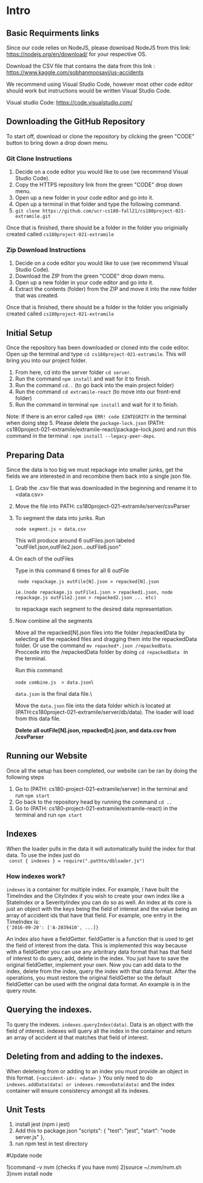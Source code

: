 # Intro

## Basic Requirments links
Since our code relies on NodeJS, please download NodeJS from this link: https://nodejs.org/en/download/ for your respective OS.

Download the CSV file that contains the data from this link : https://www.kaggle.com/sobhanmoosavi/us-accidents

We recommend using Visual Studio Code, however most other code editor should work but instructions would be written Visual Studio Code.

Visual studio Code: https://code.visualstudio.com/


## Downloading the GitHub Repository
To start off, download or clone the repository by clicking the green "CODE" button to bring down a drop down menu. 
### Git Clone Instructions
 1) Decide on a code editor you would like to use (we recommend Visual Studio Code).
 2) Copy the HTTPS repository link from the green "CODE" drop down menu.
 3) Open up a new folder in your code editor and go into it.
 4) Open up a terminal in that folder and type the following command.
 5) ``` git clone https://github.com/ucr-cs180-fall21/cs180project-021-extramile.git ``` 

Once that is finished, there should be a folder in the folder you originially created called ``` cs180project-021-extramile ```

### Zip Download Instructions
 1) Decide on a code editor you would like to use (we recommend Visual Studio Code).
 2) Download the ZIP from the green "CODE" drop down menu.
 3) Open up a new folder in your code editor and go into it.
 4) Extract the contents (folder) from the ZIP and move it into the new folder that was created.

Once that is finished, there should be a folder in the folder you originially created called ``` cs180project-021-extramile ```

## Initial Setup
Once the repository has been downloaded or cloned into the code editor. Open up the terminal and type ``` cd cs180project-021-extramile ```. This will bring you into our project folder.
 1) From here, cd into the server folder ``` cd server ```.
 2) Run the command ``` npm install ``` and wait for it to finish.
 3) Run the command ``` cd.. ``` (to go back into the main project folder) 
 4) Run the command ``` cd extramile-react ``` (to move into our front-end folder)
 5) Run the command in terminal  ``` npm install ``` and wait for it to finish.

Note: If there is an error called ``` npm ERR! code EINTEGRITY ``` in the terminal when doing step 5. Please delete the ``` package-lock.json ``` (PATH: cs180project-021-extramile/extramile-react/package-lock.json) and run this command in the terminal : ``` npm install --legacy-peer-deps ```.

## Preparing Data
Since the data is too big we must repackage into smaller junks, get the fields we are interested in and recombine them back into a single json file.

1) Grab the .csv file that was downloaded in the beginning and rename it to <data.csv> 
2) Move the file into PATH: cs180project-021-extramile/server/csvParser

3) To segment the data into junks.
   Run

   ``` node segment.js < data.csv ```

   This will produce around 6 outFiles.json labeled "outFile1.json,outFile2.json...outFile6.json"

4) On each of the outFiles

   Type in this command 6 times for all 6 outFile

   ``` node repackage.js outFile[N].json > repacked[N].json```

   ``` ie.(node repackage.js outFile1.json > repacked1.json, node repackage.js outFile2.json > repacked2.json ... etc) ```

   to repackage each segment to the desired data representation.

5) Now combine all the segments

   Move all the repacked[N].json files into the folder /repackedData by selecting all the repacked files and dragging them into  the repackedData folder. Or use the command ``` mv repacked*.json /repackedData ```\. Proccede into the /repackedData folder by doing ```cd repackedData ``` in the terminal.
   
   Run this command:

   ``` node combine.js  > data.json ```\

   ` data.json ` is the final data file.\
   
   Move the ` data.json ` file into the data folder which is located at (PATH:cs180project-021-extramile/server/db/data). The loader will load from this data file.
   
   **Delete all outFile[N].json, repacked[n].json, and data.csv from /csvParser**

## Running our Website
Once all the setup has been completed, our website can be ran by doing the following steps
 1) Go to (PATH: cs180-project-021-extramile/server) in the terminal and run `npm start `
 2) Go back to the repository head by running the command `cd .. `
 3) Go to (PATH: cs180-project-021-extramile/extramile-react) in the terminal and run `npm start ` 

## Indexes
When the loader pulls in the data it will automatically build the index for that data. To use the index just do\
``` const { indexes } = require(".pathto/dbloader.js")```
### How indexes work?
`indexes` is a container for multiple index. For example, I have built the TimeIndex and the CityIndex if you wish to create your own index like a StateIndex or a SeverityIndex you can do so as well. An index at its core is just an object with the keys being the field of interest and the value being an array of accident ids that have that field. For example, one entry in the TimeIndex is:\
``` {'2016-09-20': ['A-2039410', ...]} ``` 

An index also have a fieldGetter. fieldGetter is a function that is used to get the field of interest from the data. This is implemented this way because with a fieldGetter you can use any arbritrary data format that has that field of interest to do query, add, delete in the index. You just have to save the original fieldGetter, implement your own. Now you can add data to the index, delete from the index, query the index with that data format. After the operations, you must restore the original fieldGetter so the default fieldGetter can be used with the original data format. An example is in the query route.
## Querying the indexes.
To query the indexes.
``` indexes.queryIndex(data) ```. Data is an object with the field of interest. indexes will query all the index in the container and return an array of accident id that matches that field of interest.
## Deleting from and adding to the indexes.
When deleteing from or adding to an index you must provide an object in this format.
``` {<accident-id>: <data> } ```
You only need to do
``` indexes.addData(data) or indexes.removeData(data) ``` and the index container will ensure consistency amongst all its indexes.

## Unit Tests
1) install jest (npm i jest)
2) Add this to package.json
 "scripts": {
    "test": "jest",
    "start": "node server.js"
  },
3) run npm test in test directory
 
#Update node

1)command -v nvm (checks if you have nvm)
2)source ~/.nvm/nvm.sh
3)nvm install node


